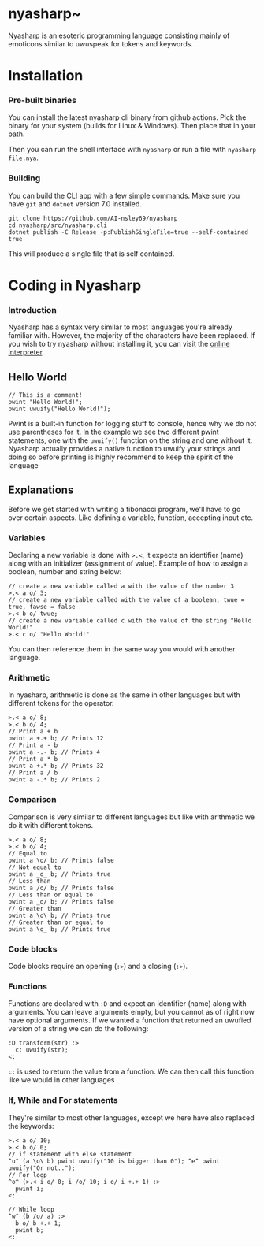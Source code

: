 # nyasharp~

Nyasharp is an esoteric programming language consisting mainly of emoticons similar to uwuspeak for tokens and keywords.

# Installation
### Pre-built binaries
You can install the latest nyasharp cli binary from github actions. Pick the binary for your system (builds for Linux & Windows). Then place that in your path.

Then you can run the shell interface with `nyasharp` or run a file with `nyasharp file.nya`.

### Building
You can build the CLI app with a few simple commands. Make sure you have `git` and `dotnet` version 7.0 installed.
```
git clone https://github.com/AI-nsley69/nyasharp
cd nyasharp/src/nyasharp.cli
dotnet publish -C Release -p:PublishSingleFile=true --self-contained true
```
This will produce a single file that is self contained.

# Coding in Nyasharp
### Introduction
Nyasharp has a syntax very similar to most languages you're already familiar with. However, the majority of the characters have been replaced. If you wish to try nyasharp without installing it, you can visit the [online interpreter](https://nyasharp.trainsley69.me).

## Hello World
```
// This is a comment!
pwint "Hello World!";
pwint uwuify("Hello World!");
```
Pwint is a built-in function for logging stuff to console, hence why we do not use parentheses for it.
In the example we see two different pwint statements, one with the `uwuify()` function on the string and one without it. Nyasharp actually provides a native function to uwuify your strings and doing so before printing is highly recommend to keep the spirit of the language

## Explanations
Before we get started with writing a fibonacci program, we'll have to go over certain aspects. Like defining a variable, function, accepting input etc.

### Variables
Declaring a new variable is done with `>.<`, it expects an identifier (name) along with an initializer (assignment of value). Example of how to assign a boolean, number and string below:
```
// create a new variable called a with the value of the number 3
>.< a o/ 3;
// create a new variable called with the value of a boolean, twue = true, fawse = false
>.< b o/ twue;
// create a new variable called c with the value of the string "Hello World!"
>.< c o/ "Hello World!"
```
You can then reference them in the same way you would with another language.

### Arithmetic
In nyasharp, arithmetic is done as the same in other languages but with different tokens for the operator.
```
>.< a o/ 8;
>.< b o/ 4;
// Print a + b
pwint a +.+ b; // Prints 12
// Print a - b
pwint a -.- b; // Prints 4
// Print a * b
pwint a +.* b; // Prints 32
// Print a / b
pwint a -.* b; // Prints 2
```

### Comparison
Comparison is very similar to different languages but like with arithmetic we do it with different tokens.
```
>.< a o/ 8;
>.< b o/ 4;
// Equal to
pwint a \o/ b; // Prints false
// Not equal to
pwint a _o_ b; // Prints true
// Less than
pwint a /o/ b; // Prints false
// Less than or equal to
pwint a _o/ b; // Prints false
// Greater than
pwint a \o\ b; // Prints true
// Greater than or equal to
pwint a \o_ b; // Prints true
```

### Code blocks
Code blocks require an opening (`:>`) and a closing (`:>`).

### Functions
Functions are declared with `:D` and expect an identifier (name) along with arguments. You can leave arguments empty, but you cannot as of right now have optional arguments. If we wanted a function that returned an uwufied version of a string we can do the following:
```
:D transform(str) :>
  c: uwuify(str);
<:
```
`c:` is used to return the value from a function. We can then call this function like we would in other languages

### If, While and For statements
They're similar to most other languages, except we here have also replaced the keywords:
```
>.< a o/ 10;
>.< b o/ 0;
// if statement with else statement
^u^ (a \o\ b) pwint uwuify("10 is bigger than 0"); ^e^ pwint uwuify("Or not..");
// For loop
^o^ (>.< i o/ 0; i /o/ 10; i o/ i +.+ 1) :>
  pwint i;
<:

// While loop
^w^ (b /o/ a) :>
  b o/ b +.+ 1;
  pwint b;
<:
```